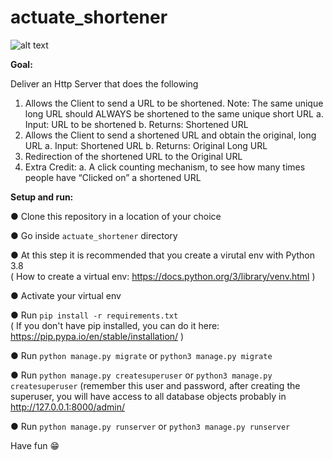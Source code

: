 # actuate_shortener

![alt text](https://i.postimg.cc/1XTK3PzN/Screenshot-from-2021-11-11-03-22-34.png)


**Goal:**

Deliver an Http Server that does the following
1. Allows the Client to send a URL to be shortened. Note: The same
unique long URL should ALWAYS be shortened to the same unique
short URL
a. Input: URL to be shortened
b. Returns: Shortened URL
2. Allows the Client to send a shortened URL and obtain the original,
long URL
a. Input: Shortened URL
b. Returns: Original Long URL
3. Redirection of the shortened URL to the Original URL
4. Extra Credit:
a. A click counting mechanism, to see how many times people
have “Clicked on” a shortened URL

**Setup and run:**

● Clone this repository in a location of your choice

● Go inside `actuate_shortener` directory  

● At this step it is recommended that you create a virutal env with Python 3.8  
 ( How to create a virtual env: https://docs.python.org/3/library/venv.html )  

● Activate your virtual env

● Run `pip install -r requirements.txt`  
  ( If you don't have pip installed, you can do it here: https://pip.pypa.io/en/stable/installation/ )  

● Run `python manage.py migrate` or `python3 manage.py migrate`

● Run `python manage.py createsuperuser` or `python3 manage.py createsuperuser`
 (remember this user and password, after creating the superuser, you will have access to all database objects probably in http://127.0.0.1:8000/admin/

● Run `python manage.py runserver` or `python3 manage.py runserver`
 
Have fun 😁


